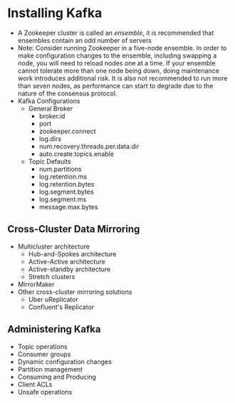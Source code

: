 # Installing Kafka

- A Zookeeper cluster is called an *ensemble*, it is recommended that ensembles contain an odd number of servers
- Note: Consider running Zookeeper in a five-node ensemble. In order to make configuration changes to the ensemble, including swapping a node, you will need to reload nodes one at a time. If your ensemble cannot tolerate more than one node being down, doing maintenance work introduces additional risk. It is also not recommended to run more than seven nodes, as performance can start to degrade due to the nature of the consensus protocol.
- Kafka Configurations
  - General Broker
    - broker.id
    - port
    - zookeeper.connect
    - log.dirs
    - num.recovery.threads.per.data.dir
    - auto.create.topics.enable
  - Topic Defaults
    - num.partitions
    - log.retention.ms
    - log.retention.bytes
    - log.segment.bytes
    - log.segment.ms
    - message.max.bytes

## Cross-Cluster Data Mirroring

- Multicluster architecture
  - Hub-and-Spokes architecture
  - Active-Active architecture
  - Active-standby architecture
  - Stretch clusters
- MirrorMaker
- Other cross-cluster mirroring solutions
  - Uber uReplicator
  - Confluent's Replicator

## Administering Kafka

- Topic operations
- Consumer groups
- Dynamic configuration changes
- Partition management
- Consuming and Producing
- Client ACLs
- Unsafe operations
